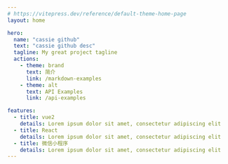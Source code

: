 ```yaml
---
# https://vitepress.dev/reference/default-theme-home-page
layout: home

hero:
  name: "cassie github"
  text: "cassie github desc"
  tagline: My great project tagline
  actions:
    - theme: brand
      text: 简介
      link: /markdown-examples
    - theme: alt
      text: API Examples
      link: /api-examples

features:
  - title: vue2
    details: Lorem ipsum dolor sit amet, consectetur adipiscing elit
  - title: React
    details: Lorem ipsum dolor sit amet, consectetur adipiscing elit
  - title: 微信小程序
    details: Lorem ipsum dolor sit amet, consectetur adipiscing elit
---
```


